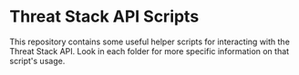 # Threat Stack API Scripts

This repository contains some useful helper scripts for interacting with the Threat Stack API. Look in each folder for more specific information on that script's usage.